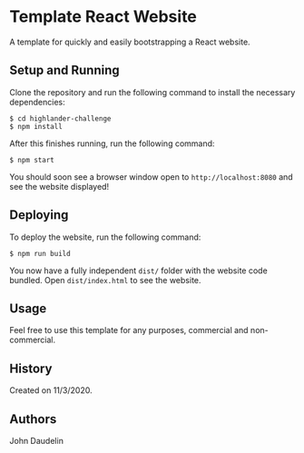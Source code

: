 # Template React Website

A template for quickly and easily bootstrapping a React website.

## Setup and Running

Clone the repository and run the following command to install the necessary dependencies:

    $ cd highlander-challenge
    $ npm install

After this finishes running, run the following command:

    $ npm start

You should soon see a browser window open to `http://localhost:8080` and see the website displayed!

## Deploying

To deploy the website, run the following command:

    $ npm run build

You now have a fully independent `dist/` folder with the website code bundled. Open `dist/index.html` to see the website.

## Usage

Feel free to use this template for any purposes, commercial and non-commercial.

## History

Created on 11/3/2020.

## Authors

John Daudelin
